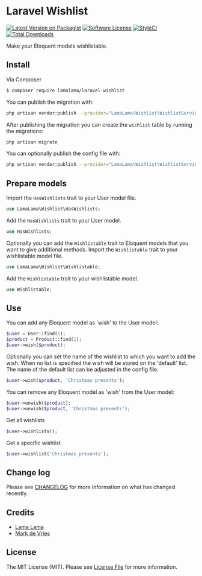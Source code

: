 # Laravel Wishlist

[![Latest Version on Packagist](https://img.shields.io/packagist/v/lamalama/laravel-wishlist.svg?style=flat-square)](https://packagist.org/packages/lamalama/laravel-wishlist)
[![Software License](https://img.shields.io/badge/license-MIT-brightgreen.svg?style=flat-square)](LICENSE.md)
[![StyleCI](https://github.styleci.io/repos/268217938/shield?branch=master)](https://github.styleci.io/repos/268217938)
[![Total Downloads](https://img.shields.io/packagist/dt/lamalama/laravel-wishlist.svg?style=flat-square)](https://packagist.org/packages/lamalama/laravel-wishlist)

Make your Eloquent models wishlistable.

## Install

Via Composer

``` bash
$ composer require lamalama/laravel-wishlist
```

You can publish the migration with:
```bash
php artisan vendor:publish --provider="LamaLama\Wishlist\WishlistServiceProvider" --tag="migrations"
```

After publishing the migration you can create the `wishlist` table by running the migrations:

```bash
php artisan migrate
```

You can optionally publish the config file with:
```bash
php artisan vendor:publish --provider="LamaLama\Wishlist\WishlistServiceProvider" --tag="config"
```

## Prepare models

Import the ```HasWishlists``` trait to your User model file.
```php
use LamaLama\Wishlist\HasWishlists;
```

Add the ```HasWishlists``` trait to your User model.
```php
use HasWishlists;
```

Optionally you can add the ```Wishlistable``` trait to Eloquent models that you want to give additional methods.
Import the ```Wishlistable``` trait to your wishlistable model file.
```php
use LamaLama\Wishlist\Wishlistable;
```

Add the ```Wishlistable``` trait to your wishlistable model.
```php
use Wishlistable;
```

## Use

You can add any Eloquent model as 'wish' to the User model:

```php
$user = User::find(1);
$product = Product::find(1);
$user->wish($product);
```

Optionally you can set the name of the wishlist to which you want to add the wish. When no list is specified the wish will be stored on the 'default' list. The name of the default list can be adjusted in the config file.
```php
$user->wish($product, 'Christmas presents');
```

You can remove any Eloquent model as 'wish' from the User model:

```php
$user->unwish($product);
$user->unwish($product, 'Christmas presents');
```

Get all wishlists
```php
$user->wishlists();
```

Get a specific wishlist
```php
$user->wishlist('Christmas presents');
```

## Change log

Please see [CHANGELOG](CHANGELOG.md) for more information on what has changed recently.

## Credits

- [Lama Lama](https://github.com/lamalamaNL)
- [Mark de Vries](https://github.com/lamalamaMark)

## License

The MIT License (MIT). Please see [License File](LICENSE.md) for more information.
